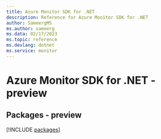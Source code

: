 ```yaml
---
title: Azure Monitor SDK for .NET
description: Reference for Azure Monitor SDK for .NET
author: SameergMS
ms.author: sameerg
ms.data: 02/17/2023
ms.topic: reference
ms.devlang: dotnet
ms.service: monitor
---
```

# Azure Monitor SDK for .NET - preview
## Packages - preview
[!INCLUDE [packages](monitor-index.md)]